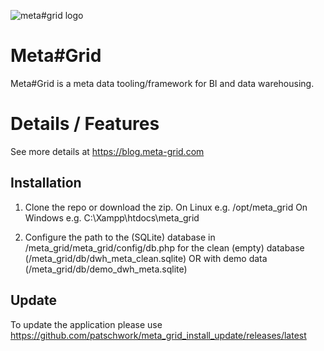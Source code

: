 ![meta#grid logo](https://blog.meta-grid.com/wp-content/uploads/2020/11/logo_v2_01_green_blue_middle.svg_.png)

# Meta#Grid
Meta#Grid is a meta data tooling/framework for BI and data warehousing.

# Details / Features
See more details at https://blog.meta-grid.com

## Installation
1. Clone the repo or download the zip. 
On Linux e.g. /opt/meta_grid
On Windows e.g. C:\Xampp\htdocs\meta_grid

2. Configure the path to the (SQLite) database in /meta_grid/meta_grid/config/db.php
for the clean (empty) database (/meta_grid/db/dwh_meta_clean.sqlite)
    OR
with demo data (/meta_grid/db/demo_dwh_meta.sqlite)

## Update
To update the application please use https://github.com/patschwork/meta_grid_install_update/releases/latest
